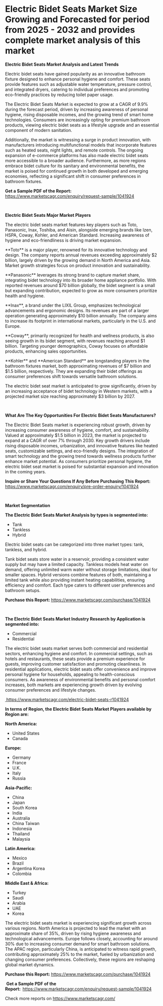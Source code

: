 <p><h1>Electric Bidet Seats Market Size Growing and Forecasted for period from 2025 - 2032 and provides complete market analysis of this market</h1></p><p><strong>Electric Bidet Seats Market Analysis and Latest Trends</strong></p>
<p><p>Electric bidet seats have gained popularity as an innovative bathroom fixture designed to enhance personal hygiene and comfort. These seats provide features such as adjustable water temperature, pressure control, and integrated dryers, catering to individual preferences and promoting eco-friendly practices by reducing toilet paper usage. </p><p>The Electric Bidet Seats Market is expected to grow at a CAGR of 9.9% during the forecast period, driven by increasing awareness of personal hygiene, rising disposable incomes, and the growing trend of smart home technologies. Consumers are increasingly opting for premium bathroom products, viewing electric bidet seats as a lifestyle upgrade and an essential component of modern sanitation. </p><p>Additionally, the market is witnessing a surge in product innovation, with manufacturers introducing multifunctional models that incorporate features such as heated seats, night lights, and remote controls. The ongoing expansion of e-commerce platforms has also made electric bidet seats more accessible to a broader audience. Furthermore, as more regions embrace bidet culture for its sanitary and environmental benefits, the market is poised for continued growth in both developed and emerging economies, reflecting a significant shift in consumer preferences in bathroom fixtures.</p></p>
<p><strong>Get a Sample PDF of the Report:&nbsp;</strong> <a href="https://www.marketscagr.com/enquiry/request-sample/1041924?utm_campaign=2235&utm_medium=2&utm_source=Github&utm_content=ia&utm_term=07022025&utm_id=electric-bidet-seats">https://www.marketscagr.com/enquiry/request-sample/1041924</a></p>
<p>&nbsp;</p>
<p><strong>Electric Bidet Seats Major Market Players</strong></p>
<p><p>The electric bidet seats market features key players such as Toto, Panasonic, Inax, Toshiba, and Aisin, alongside emerging brands like Izen, HSPA, Coway, Kohler, and American Standard. Increasing awareness of hygiene and eco-friendliness is driving market expansion.</p><p>**Toto** is a major player, renowned for its innovative technology and design. The company reports annual revenues exceeding approximately $2 billion, largely driven by the growing demand in North America and Asia. Market growth strategies focus on product innovation and sustainability.</p><p>**Panasonic** leverages its strong brand to capture market share, integrating bidet technology into its broader home appliance portfolio. With reported revenues around $70 billion globally, the bidet segment is a small but expanding contribution, expected to grow as more consumers prioritize health and hygiene.</p><p>**Inax**, a brand under the LIXIL Group, emphasizes technological advancements and ergonomic designs. Its revenues are part of a larger operation generating approximately $10 billion annually. The company aims to increase its footprint in international markets, particularly in the U.S. and Europe.</p><p>**Coway**, primarily recognized for health and wellness products, is also seeing growth in its bidet segment, with revenues reaching around $1 billion. Targeting younger demographics, Coway focuses on affordable products, enhancing sales opportunities.</p><p>**Kohler** and **American Standard** are longstanding players in the bathroom fixtures market, both approximating revenues of $7 billion and $1.5 billion, respectively. They are expanding their bidet offerings as consumer preferences shift towards versatile bathroom solutions.</p><p>The electric bidet seat market is anticipated to grow significantly, driven by an increasing acceptance of bidet technology in Western markets, with a projected market size reaching approximately $3 billion by 2027.</p></p>
<p>&nbsp;</p>
<p><strong>What Are The Key Opportunities For Electric Bidet Seats Manufacturers?</strong></p>
<p><p>The Electric Bidet Seats market is experiencing robust growth, driven by increasing consumer awareness of hygiene, comfort, and sustainability. Valued at approximately $1.5 billion in 2023, the market is projected to expand at a CAGR of over 7% through 2030. Key growth drivers include rising disposable incomes, urbanization, and innovative features like heated seats, customizable settings, and eco-friendly designs. The integration of smart technology and the growing trend towards wellness products further enhance market potential. As consumers prioritize personal hygiene, the electric bidet seat market is poised for substantial expansion and innovation in the coming years.</p></p>
<p><strong>Inquire or Share Your Questions If Any Before Purchasing This Report:</strong> <a href="https://www.marketscagr.com/enquiry/pre-order-enquiry/1041924?utm_campaign=2235&utm_medium=2&utm_source=Github&utm_content=ia&utm_term=07022025&utm_id=electric-bidet-seats">https://www.marketscagr.com/enquiry/pre-order-enquiry/1041924</a></p>
<p>&nbsp;</p>
<p><strong>Market Segmentation</strong></p>
<p><strong>The Electric Bidet Seats Market Analysis by types is segmented into:</strong></p>
<p><ul><li>Tank</li><li>Tankless</li><li>Hybrid</li></ul></p>
<p><p>Electric bidet seats can be categorized into three market types: tank, tankless, and hybrid. </p><p>Tank bidet seats store water in a reservoir, providing a consistent water supply but may have a limited capacity. Tankless models heat water on demand, offering unlimited warm water without storage limitations, ideal for smaller spaces. Hybrid versions combine features of both, maintaining a limited tank while also providing instant heating capabilities, ensuring efficiency and comfort. Each type caters to different user preferences and bathroom setups.</p></p>
<p><strong>Purchase this Report:&nbsp;</strong><a href="https://www.marketscagr.com/purchase/1041924?utm_campaign=2235&utm_medium=2&utm_source=Github&utm_content=ia&utm_term=07022025&utm_id=electric-bidet-seats">https://www.marketscagr.com/purchase/1041924</a></p>
<p>&nbsp;</p>
<p><strong>The Electric Bidet Seats Market Industry Research by Application is segmented into:</strong></p>
<p><ul><li>Commercial</li><li>Residential</li></ul></p>
<p><p>The electric bidet seats market serves both commercial and residential sectors, enhancing hygiene and comfort. In commercial settings, such as hotels and restaurants, these seats provide a premium experience for guests, improving customer satisfaction and promoting cleanliness. In residential applications, electric bidet seats offer convenience and improve personal hygiene for households, appealing to health-conscious consumers. As awareness of environmental benefits and personal comfort increases, both markets are experiencing growth driven by evolving consumer preferences and lifestyle changes.</p></p>
<p><a href="https://www.marketscagr.com/electric-bidet-seats-r1041924?utm_campaign=2235&utm_medium=2&utm_source=Github&utm_content=ia&utm_term=07022025&utm_id=electric-bidet-seats">&nbsp;https://www.marketscagr.com/electric-bidet-seats-r1041924</a></p>
<p><strong>In terms of Region, the Electric Bidet Seats Market Players available by Region are:</strong></p>
<p>
    <p> <strong> North America: </strong>
        <ul>
            <li>United States</li>
            <li>Canada</li>
        </ul>
        </p> 
    <p> <strong> Europe: </strong>
        <ul>
            <li>Germany</li>
            <li>France</li>
            <li>U.K.</li>
            <li>Italy</li>
            <li>Russia</li>
        </ul>
        </p> 
    <p> <strong> Asia-Pacific: </strong>
        <ul>
            <li>China</li>
            <li>Japan</li>
            <li>South Korea</li>
            <li>India</li>
            <li>Australia</li>
            <li>China Taiwan</li>
            <li>Indonesia</li>
            <li>Thailand</li>
            <li>Malaysia</li>
        </ul>
        </p> 
    <p> <strong> Latin America: </strong>
        <ul>
            <li>Mexico</li>
            <li>Brazil</li>
            <li>Argentina Korea</li>
            <li>Colombia</li>
        </ul>
        </p> 
    <p> <strong> Middle East & Africa: </strong>
        <ul>
            <li>Turkey</li>
            <li>Saudi</li>
            <li>Arabia</li>
            <li>UAE</li>
            <li>Korea</li>
        </ul>
    </p>
    </p>
<p><p>The electric bidet seats market is experiencing significant growth across various regions. North America is projected to lead the market with an approximate share of 35%, driven by rising hygiene awareness and technological advancements. Europe follows closely, accounting for around 30% due to increasing consumer demand for smart bathroom solutions. The APAC region, particularly China, is anticipated to witness rapid growth, contributing approximately 25% to the market, fueled by urbanization and changing consumer preferences. Collectively, these regions are reshaping global market dynamics.</p></p>
<p><strong>Purchase this Report: </strong><a href="https://www.marketscagr.com/purchase/1041924?utm_campaign=2235&utm_medium=2&utm_source=Github&utm_content=ia&utm_term=07022025&utm_id=electric-bidet-seats">https://www.marketscagr.com/purchase/1041924</a></p>
<p>&nbsp;<strong>Get a Sample PDF of the Report:&nbsp;&nbsp;</strong><a href="https://www.marketscagr.com/enquiry/request-sample/1041924?utm_campaign=2235&utm_medium=2&utm_source=Github&utm_content=ia&utm_term=07022025&utm_id=electric-bidet-seats">https://www.marketscagr.com/enquiry/request-sample/1041924</a></p>
<p><strong></strong></p>
<p>Check more reports on <a href="https://www.marketscagr.com/?utm_campaign=2235&utm_medium=2&utm_source=Github&utm_content=ia&utm_term=07022025&utm_id=electric-bidet-seats">https://www.marketscagr.com/</a></p>